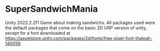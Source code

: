 # SuperSandwichMania
Unity 2022.2.2f1 Game about making sandwichs.
All packages used were the default packages that come on the basic 2D URP version of unity, except for a font downloaded at https://assetstore.unity.com/packages/2d/fonts/free-pixel-font-thaleah-140059.
